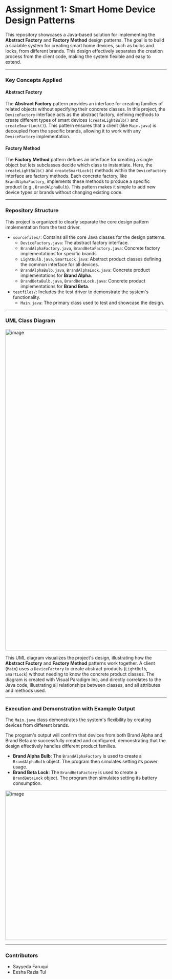 # Assignment 1: Smart Home Device Design Patterns

This repository showcases a Java-based solution for implementing the **Abstract Factory** and **Factory Method** design patterns. The goal is to build a scalable system for creating smart home devices, such as bulbs and locks, from different brands. This design effectively separates the creation process from the client code, making the system flexible and easy to extend.

---

### Key Concepts Applied

#### Abstract Factory
The **Abstract Factory** pattern provides an interface for creating families of related objects without specifying their concrete classes. In this project, the `DeviceFactory` interface acts as the abstract factory, defining methods to create different types of smart devices (`createLightBulb()` and `createSmartLock()`). This pattern ensures that a client (like `Main.java`) is decoupled from the specific brands, allowing it to work with any `DeviceFactory` implementation. 

#### Factory Method
The **Factory Method** pattern defines an interface for creating a single object but lets subclasses decide which class to instantiate. Here, the `createLightBulb()` and `createSmartLock()` methods within the `DeviceFactory` interface are factory methods. Each concrete factory, like `BrandAlphaFactory`, implements these methods to produce a specific product (e.g., `BrandAlphaBulb`). This pattern makes it simple to add new device types or brands without changing existing code.

---

### Repository Structure

This project is organized to clearly separate the core design pattern implementation from the test driver.

* `sourcefiles/`: Contains all the core Java classes for the design patterns.
    * `DeviceFactory.java`: The abstract factory interface.
    * `BrandAlphaFactory.java`, `BrandBetaFactory.java`: Concrete factory implementations for specific brands.
    * `LightBulb.java`, `SmartLock.java`: Abstract product classes defining the common interface for all devices.
    * `BrandAlphaBulb.java`, `BrandAlphaLock.java`: Concrete product implementations for **Brand Alpha**.
    * `BrandBetaBulb.java`, `BrandBetaLock.java`: Concrete product implementations for **Brand Beta**.
* `testfiles/`: Includes the test driver to demonstrate the system's functionality.
    * `Main.java`: The primary class used to test and showcase the design.

---

### UML Class Diagram

<img width="2096" height="1001" alt="image" src="https://github.com/user-attachments/assets/49ee7f4a-a5ec-4b6f-b4b2-e82476b474b0" />


This UML diagram visualizes the project's design, illustrating how the **Abstract Factory** and **Factory Method** patterns work together. A client (`Main`) uses a `DeviceFactory` to create abstract products (`LightBulb`, `SmartLock`) without needing to know the concrete product classes. The diagram is created with Visual Paradigm Inc, and directly correlates to the Java code, illustrating all relationships between classes, and all attributes and methods used.

---

### Execution and Demonstration with Example Output

The `Main.java` class demonstrates the system's flexibility by creating devices from different brands.

The program's output will confirm that devices from both Brand Alpha and Brand Beta are successfully created and configured, demonstrating that the design effectively handles different product families.

* **Brand Alpha Bulb**: The `BrandAlphaFactory` is used to create a `BrandAlphaBulb` object. The program then simulates setting its power usage.
* **Brand Beta Lock**: The `BrandBetaFactory` is used to create a `BrandBetaLock` object. The program then simulates setting its battery consumption.

<img width="2405" height="466" alt="image" src="https://github.com/user-attachments/assets/127f5afd-c438-4137-99c4-4dcb97c16b98" />


---

### Contributors

* Sayyeda Faruqui
* Eesha Razia Tul

